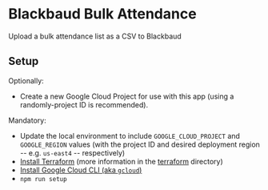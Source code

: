 # Blackbaud Bulk Attendance

Upload a bulk attendance list as a CSV to Blackbaud

## Setup

Optionally:

- Create a new Google Cloud Project for use with this app (using a randomly-project ID is recommended).

Mandatory:

- Update the local environment to include `GOOGLE_CLOUD_PROJECT` and `GOOGLE_REGION` values (with the project ID and desired deployment region -- e.g. `us-east4` -- respectively)
- [Install Terraform](https://developer.hashicorp.com/terraform/install) (more information in the [terraform](terraform) directory)
- [Install Google Cloud CLI (aka `gcloud`)](https://cloud.google.com/sdk/docs/install)
- `npm run setup`
